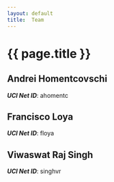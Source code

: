 ```yaml
---
layout: default
title:  Team
---
```


# {{ page.title }}


## Andrei Homentcovschi
***UCI Net ID***: ahomentc

## Francisco Loya
***UCI Net ID***: floya

## Viwaswat Raj Singh
***UCI Net ID***: singhvr
